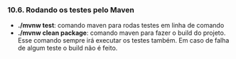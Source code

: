 ### 10.6. Rodando os testes pelo Maven
- **./mvnw test**: comando maven para rodas testes em linha de comando
- **./mvnw clean package**: comando maven para fazer o build do projeto. 
Esse comando sempre irá executar os testes também. Em caso de falha de algum teste 
o build não é feito.